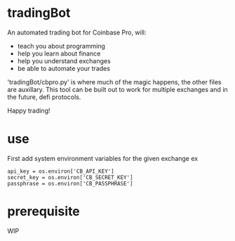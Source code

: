 # tradingBot

An automated trading bot for Coinbase Pro, will:
- teach you about programming
- help you learn about finance
- help you understand exchanges
- be able to automate your trades 

'tradingBot/cbpro.py' is where much of the magic happens, the other files are auxillary.
This tool can be built out to work for multiple exchanges and in the future, defi protocols.

Happy trading!
# use
First add system environment variables for the given exchange
ex
```
api_key = os.environ['CB_API_KEY']
secret_key = os.environ['CB_SECRET_KEY']
passphrase = os.environ['CB_PASSPHRASE']
```
# prerequisite
WIP



